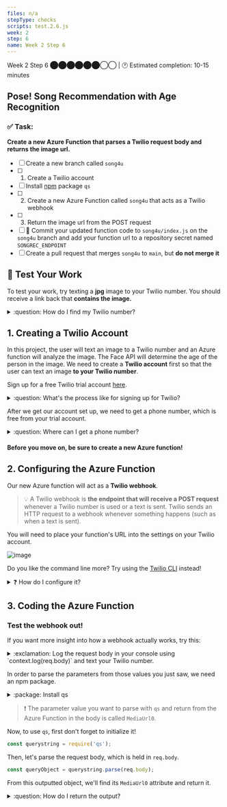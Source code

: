 ```yaml
---
files: n/a
stepType: checks
scripts: test.2.6.js
week: 2
step: 6
name: Week 2 Step 6
---
```


Week 2 Step 6 ⬤⬤⬤⬤⬤⬤◯◯ | 🕐 Estimated completion: 10-15 minutes

## Pose! Song Recommendation with Age Recognition

### ✅ Task:
**Create a new Azure Function that parses a Twilio request body and returns the image url.**
- [ ] Create a new branch called `song4u`
- [ ] 1. Create a Twilio account
- [ ] Install [npm](https://www.npmjs.com/package/qs) package `qs`
- [ ] 2. Create a new Azure Function called `song4u` that acts as a Twilio webhook
- [ ] 3. Return the image url from the POST request
- [ ] 🚀 Commit your updated function code to `song4u/index.js` on the `song4u` branch and add your function url to a repository secret named `SONGREC_ENDPOINT`
- [ ] Create a pull request that merges `song4u` to `main`, but **do not merge it**

## 🚧 Test Your Work

To test your work, try texting a **jpg** image to your Twilio number. You should receive a link back that **contains the image.**

<details>
<summary>:question: How do I find my Twilio number?</summary>

See your [phone numbers](https://www.twilio.com/console/phone-numbers/incoming).

</details>

## 1. Creating a Twilio Account
In this project, the user will text an image to a Twilio number and an Azure function will analyze the image. The Face API will determine the age of the person in the image. We need to create a **Twilio account** first so that the user can text an image **to your Twilio number**.

Sign up for a free Twilio trial account [here](https://www.twilio.com/try-twilio). 

<details>
<summary>:question: What's the process like for signing up for Twilio?</summary>

- When you sign up, you'll be asked to verify your personal phone number. This helps Twilio verify your identity and also allows you to send test messages to your phone from your Twilio account while in trial mode.

- Once you verify your number, you'll be asked a series of questions to customize your experience.

- Once you finish the onboarding flow, you'll arrive at your project dashboard in the Twilio Console. This is where you'll be able to access your Account SID, authentication token, find a Twilio phone number, and more.

Learn more about it [here](https://www.twilio.com/docs/usage/tutorials/how-to-use-your-free-trial-account)!

</details>

After we get our account set up, we need to get a phone number, which is free from your trial account.

<details>
<summary>:question: Where can I get a phone number?</summary>

1. [Create a new project](https://support.twilio.com/hc/en-us/articles/360011177133-View-and-Create-New-Projects-in-Twilio-Console) on Twilio.

2. [Add a brand new number](https://www.twilio.com/docs/usage/tutorials/how-to-use-your-free-trial-account#get-your-first-twilio-phone-number) for your Twilio project, which will be used to send texts to users. Save this to use for later.
</details>


#### Before you move on, be sure to create a **new Azure function**!

## 2. Configuring the Azure Function
Our new Azure function will act as a **Twilio webhook**.

> :bulb: A Twilio webhook is **the endpoint that will receive a POST request** whenever a Twilio number is used or a text is sent. Twilio sends an HTTP request to a webhook whenever something happens (such as when a text is sent).

You will need to place your function's URL into the settings on your Twilio account.

![image](https://user-images.githubusercontent.com/49426183/120208692-a0d4c380-c1e2-11eb-85fa-ed8463d1da43.png)

Do you like the command line more? Try using the [Twilio CLI](https://www.twilio.com/docs/twilio-cli/examples) instead!
<details>
<summary>❓ How do I configure it?</summary>
</br>

1. Go to the [Twilio Console's Numbers page](https://www.twilio.com/console/phone-numbers/incoming)

![image](https://user-images.githubusercontent.com/49426183/120208171-06748000-c1e2-11eb-91a7-06c427967d46.png)

2. Click on the phone number you'd like to modify

3. Scroll down to the Messaging section and the "A MESSAGE COMES IN" option.

4. Paste in your Azure Function URL. Make sure to click `Save` afterwards!!

![image](https://user-images.githubusercontent.com/49426183/120208692-a0d4c380-c1e2-11eb-85fa-ed8463d1da43.png)
</details>

## 3. Coding the Azure Function

### Test the webhook out!
If you want more insight into how a webhook actually works, try this:
<details>
<summary>:exclamation: Log the request body in your console using `context.log(req.body)` and text your Twilio number.</summary>

Using this code:
```js
module.exports = async function (context, req) {
    const reqbody = req.body
    context.log(reqbody)

    context.res = {
        // status: 200, /* Defaults to 200 */
        body: reqbody
    };
}
```

You might get something like this:
```
ToCountry=US&MediaContentType0=image%2Fjpeg&ToState=MI&SmsMessageSid=MM0fe83458b74a1f626eb0da4685ab28b5&NumMedia=1......
```
</details>

In order to parse the parameters from those values you just saw, we need an npm package.
<details>
<summary>:package: Install qs</summary>
</br>

We need to install the npm package `qs`. This package parses **query strings**, and we will use it to parse the SMS sent by the user to the Twilio number so we can access the image sent in the text.

> :bulb: You only need to use `npm init -y` if you are installing npm packages for the first time on an Function App!

As we did when we installed `parse-multipart`, we need to enter `npm init -y` (which initializes the package.json files) before we can install `qs`: <br><br>
<img width="339" alt="Screen Shot 2021-05-30 at 7 11 28 PM" src="https://user-images.githubusercontent.com/70852990/120124978-c4692100-c184-11eb-86d9-0f4471c073e0.png">

Now we can install `qs` by entering `npm install qs`: <br><br>
<img width="1120" alt="Screen Shot 2021-05-30 at 8 23 18 PM" src="https://user-images.githubusercontent.com/70852990/120125008-e1055900-c184-11eb-9c92-7b70d5891397.png">

<br>
</details>

> :exclamation: The parameter value you want to parse with `qs` and return from the Azure Function in the body is called `MediaUrl0`.

Now, to use `qs`, first don't forget to initialize it!
```js
const querystring = require('qs');
```
Then, let's parse the request body, which is held in `req.body`.
```js
const queryObject = querystring.parse(req.body);
```

From this outputted object, we'll find its `MediaUrl0` attribute and return it.

<details>
<summary>:question: How do I return the output?</summary>

```js
context.res = {
   body: queryObject.MediaUrl0
};
```

</details>
